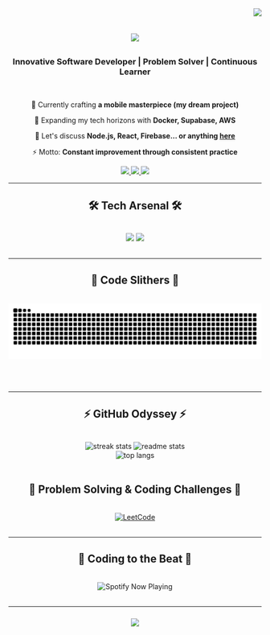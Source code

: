 <!--
**tarunmanoharan/tarunmanoharan** is a ✨ *special* ✨ repository because its `README.md` (this file) appears on your GitHub profile.
Here are some ideas to get you started:
- 🔭 I'm currently working on ...
- 🌱 I'm currently learning ...
- 👯 I'm looking to collaborate on ...
- 🤔 I'm looking for help with ...
- 💬 Ask me about ...
- 📫 How to reach me: ...
- 😄 Pronouns: ...
- ⚡ Fun fact: ...
-->

<img align="right" src="https://visitor-badge.laobi.icu/badge?page_id=tarunmanoharan.tarunmanoharan" />

<h1 align="center">
    <img src="https://readme-typing-svg.herokuapp.com/?font=Righteous&size=35&center=true&vCenter=true&width=500&height=70&duration=4000&lines=Tarun+Manoharan+ 🙏;Software+Engineer" />
</h1>

<h3 align="center">Innovative Software Developer | Problem Solver | Continuous Learner</h3>

<br/>

<div align="center">
 
 🚀 Currently crafting **a mobile masterpiece (my dream project)**
 
 🧠 Expanding my tech horizons with **Docker, Supabase, AWS**

 💬 Let's discuss **Node.js, React, Firebase... or anything [here](https://github.com/tarunmanoharan/tarunmanoharan/issues)**

 ⚡ Motto: **Constant improvement through consistent practice**
 
</div>
 
<div align="center"> 
  <a href="mailto:m.tarun13122004@gmail.com">
    <img src="https://img.shields.io/badge/Gmail-333333?style=for-the-badge&logo=gmail&logoColor=red" />
  </a>
  <a href="https://www.linkedin.com/in/tarun-manoharan/" target="_blank">
    <img src="https://img.shields.io/badge/LinkedIn-774EE0?style=for-the-badge&logo=linkedin&logoColor=white" target="_blank" />
  </a>
  <a href="https://portfolio-dup.vercel.app/" target="_blank">
     <img src="https://img.shields.io/badge/Portfolio-FF5722?style=for-the-badge&logo=todoist&logoColor=white" target="_blank" />
  </a>
</div>

<hr/>
 
<h2 align="center">🛠️ Tech Arsenal 🛠️</h2>
<br/>
<div align="center">
    <img src="https://skillicons.dev/icons?i=react,bootstrap,html,css,vscode,github,figma,tailwind,git" />
    <img src="https://skillicons.dev/icons?i=nodejs,c,javascript,typescript,mongodb,java,nextjs,mysql" /><br>
</div>

<br/>
<hr/>

<div align="center">
  <h2>🐍 Code Slithers 🐍</h2>
  <br>
  <img alt="snake eating my contributions" src="https://raw.githubusercontent.com/tarunmanoharann/tarunmanoharann/output/github-contribution-grid-snake-dark.svg" />
  
  <br/><br/>
</div>

<hr/>

<h2 align="center">⚡ GitHub Odyssey ⚡</h2>
<br>
<div align=center>
  <img width=390 src="https://github-readme-streak-stats-salesp07.vercel.app/?user=tarunmanoharann&count_private=true&theme=midnight-purple&border_radius=10" alt="streak stats"/>
  <img width=390 src="https://github-readme-stats.vercel.app/api?username=tarunmanoharann&count_private=true&show_icons=true&theme=midnight-purple&rank_icon=github&border_radius=10" alt="readme stats" />
  <br/>
  <img width=325 align="center" src="https://github-readme-stats-salesp07.vercel.app/api/top-langs/?username=tarunmanoharann&hide=HTML&langs_count=8&layout=compact&theme=midnight-purple&border_radius=10&size_weight=0.5&count_weight=0.5&exclude_repo=github-readme-stats" alt="top langs" />
</div>

<br/>

<h2 align="center">🧩 Problem Solving & Coding Challenges 🧩</h2>
<br>
<div align="center">
<!--   <a href="https://www.hackerrank.com/your_username" target="_blank">
    <img src="https://img.shields.io/badge/-Hackerrank-2EC866?style=for-the-badge&logo=HackerRank&logoColor=white" alt="HackerRank"/>
  </a> -->
  <a href="https://leetcode.com/u/TarunManoharan/" target="_blank">
    <img src="https://img.shields.io/badge/-LeetCode-FFA116?style=for-the-badge&logo=LeetCode&logoColor=black" alt="LeetCode"/>
  </a>
<!--   <a href="https://www.codechef.com/users/your_username" target="_blank">
    <img src="https://img.shields.io/badge/-CodeChef-5B4638?style=for-the-badge&logo=CodeChef&logoColor=white" alt="CodeChef"/>
  </a> -->
</div>

<br/>
<hr/>

<h2 align="center">🎵 Coding to the Beat 🎵</h2>
<br>
<div align="center">
  <img src="https://spotify-github-profile.vercel.app/api/view?uid=your_spotify_user_id&cover_image=true&theme=novatorem&bar_color=774EE0&bar_color_cover=false" alt="Spotify Now Playing" width="400"/>
</div>

<br/>
<hr/>

<h3 align="center">
    <img src="https://readme-typing-svg.herokuapp.com/?font=Righteous&size=25&center=true&vCenter=true&width=500&height=70&duration=4000&lines=Thanks+for+visiting!+👋;Shoot+me+a+message+on+LinkedIn!;I'm+always+down+to+collab+:)">
</h3>

<br/>
